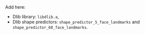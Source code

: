 Add here:

* Dlib library: `libdlib.a`,
* Dlib shape predictors: `shape_predictor_5_face_landmarks` and  `shape_predictor_68_face_landmarks`.
